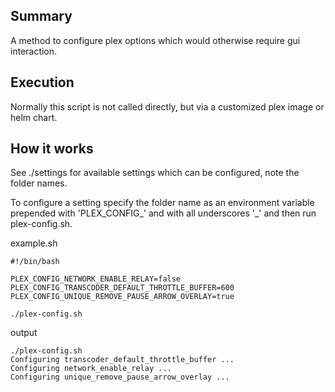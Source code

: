## Summary

A method to configure plex options which would otherwise require gui interaction.

## Execution

Normally this script is not called directly, but via a customized plex image or helm chart.

## How it works

See ./settings for available settings which can be configured, note the folder names.

To configure a setting specify the folder name as an environment variable prepended with 'PLEX_CONFIG_' and with all underscores '_' and then run plex-config.sh.

example.sh
```
#!/bin/bash

PLEX_CONFIG_NETWORK_ENABLE_RELAY=false
PLEX_CONFIG_TRANSCODER_DEFAULT_THROTTLE_BUFFER=600
PLEX_CONFIG_UNIQUE_REMOVE_PAUSE_ARROW_OVERLAY=true

./plex-config.sh
```

output
```
./plex-config.sh 
Configuring transcoder_default_throttle_buffer ...
Configuring network_enable_relay ...
Configuring unique_remove_pause_arrow_overlay ...
```
